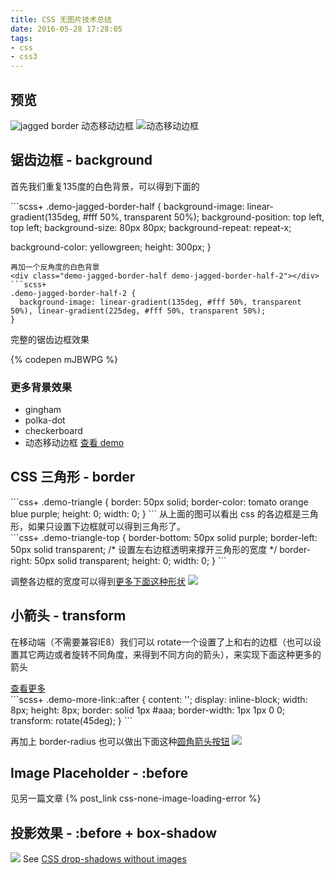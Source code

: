 ```yaml
---
title: CSS 无图片技术总结
date: 2016-05-28 17:28:05
tags:
- css
- css3
---
```

## 预览
![jagged border](https://o8hio0x77.qnssl.com/blog/2016/i/2016-06-09_12_01_41.jpg)
动态移动边框
![动态移动边框](https://o8hio0x77.qnssl.com/blog/2016/i/2016-06-09_border-1.gif)
<!-- more -->
## 锯齿边框 - background
首先我们重复135度的白色背景，可以得到下面的
<div class="demo-jagged-border-half"></div>
```scss+
.demo-jagged-border-half {
  background-image: linear-gradient(135deg, #fff 50%, transparent 50%);
  background-position: top left, top left;
  background-size: 80px 80px;
  background-repeat: repeat-x;
  
  background-color: yellowgreen;
  height: 300px;
}
```
再加一个反角度的白色背景
<div class="demo-jagged-border-half demo-jagged-border-half-2"></div>
```scss+
.demo-jagged-border-half-2 {
  background-image: linear-gradient(135deg, #fff 50%, transparent 50%), linear-gradient(225deg, #fff 50%, transparent 50%);
}
```

完整的锯齿边框效果

{% codepen mJBWPG %}

### 更多背景效果
 * gingham
 * polka-dot
 * checkerboard
 * 动态移动边框
 [查看 demo](http://codepen.io/yangg/pen/LVGmEe)

## CSS 三角形 - border
<div class="demo-triangle"></div>
```css+
.demo-triangle {
  border: 50px solid;
  border-color: tomato orange blue purple;
  height: 0;
  width: 0;
}
```
从上面的图可以看出 css 的各边框是三角形，如果只设置下边框就可以得到三角形了。
<div class="demo-triangle-top"></div>
```css+
.demo-triangle-top {
  border-bottom: 50px solid purple;
  border-left: 50px solid transparent; /* 设置左右边框透明来撑开三角形的宽度 */
  border-right: 50px solid transparent;
  height: 0;
  width: 0;
}
```

调整各边框的宽度可以得到[更多下面这种形状](http://nicolasgallagher.com/pure-css-speech-bubbles/demo/)
![](https://o8hio0x77.qnssl.com/blog/2016/i/2016-06-09_12_02_20.jpg)


## 小箭头 - transform
在移动端（不需要兼容IE8）我们可以 rotate一个设置了上和右的边框（也可以设置其它两边或者旋转不同角度，来得到不同方向的箭头），来实现下面这种更多的箭头
<div>
<a href="javascript:" class="demo-more-link">查看更多 </a>
</div>
```scss+
.demo-more-link::after {
  content: '';
  display: inline-block;
  width: 8px; height: 8px;
  border: solid 1px #aaa;
  border-width: 1px 1px 0 0;
  transform: rotate(45deg);
}
```

再加上 border-radius 也可以做出下面这种[圆角箭头按钮](http://codepen.io/yangg/pen/VLwyeY)
[![](https://o8hio0x77.qnssl.com/blog/2016/i/2016-06-09_12_02_39.jpg)](http://codepen.io/yangg/pen/VLwyeY)

## Image Placeholder - :before
见另一篇文章 {% post_link css-none-image-loading-error %}

## 投影效果 - :before + box-shadow
![](https://o8hio0x77.qnssl.com/blog/2016/i/2016-06-09_12_02_42.jpg)
See [CSS drop-shadows without images](http://nicolasgallagher.com/css-drop-shadows-without-images/demo/)
